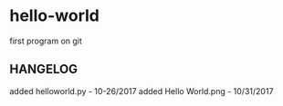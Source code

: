 # hello-world
first program on git

## HANGELOG
added helloworld.py - 10-26/2017
added Hello World.png - 10/31/2017
